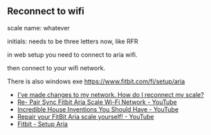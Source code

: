 ## Reconnect to wifi

scale name: whatever

initials: needs to be three letters now, like RFR

in web setup you need to connect to aria wifi.

then connect to your wifi network.

There is also windows exe https://www.fitbit.com/fi/setup/aria

- [I've made changes to my network. How do I reconnect my scale?](https://help.fitbit.com/articles/en_US/Help_article/1158)
- [Re- Pair Sync Fitbit Aria Scale Wi-Fi Network - YouTube](https://www.youtube.com/watch?v=DY3LR7BPmbM)
- [Incredible House Inventions You Should Have - YouTube](https://www.youtube.com/watch?v=bGs5fEfu1k0)
- [Repair your FitBit Aria scale yourself! - YouTube](https://www.youtube.com/watch?v=dDEvXJIW4lY)
- [Fitbit - Setup Aria](https://www.fitbit.com/setup/aria)

